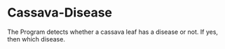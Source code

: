 # Cassava-Disease
The Program detects whether a cassava leaf has a disease or not. If yes, then which disease.
